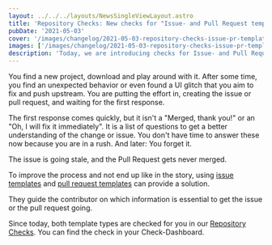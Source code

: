 ```yaml
---
layout: ../../../layouts/NewsSingleViewLayout.astro
title: 'Repository Checks: New checks for "Issue- and Pull Request templates"'
pubDate: '2021-05-03'
cover: '/images/changelog/2021-05-03-repository-checks-issue-pr-templates/issue-pull-request-template.png'
images: ['/images/changelog/2021-05-03-repository-checks-issue-pr-templates/issue-pull-request-template.png']
description: 'Today, we are introducing checks for Issue- and Pull Request-Templates.'
---
```


You find a new project, download and play around with it.
After some time, you find an unexpected behavior or even found a UI glitch that you aim to fix and push upstream.
You are putting the effort in, creating the issue or pull request, and waiting for the first response.

The first response comes quickly, but it isn't a "Merged, thank you!" or an "Oh, I will fix it immediately".
It is a list of questions to get a better understanding of the change or issue.
You don't have time to answer these now because you are in a rush.
And later: You forget it.

The issue is going stale, and the Pull Request gets never merged.

To improve the process and not end up like in the story, using [issue templates](https://docs.github.com/en/communities/using-templates-to-encourage-useful-issues-and-pull-requests/configuring-issue-templates-for-your-repository) and [pull request templates](https://docs.github.com/en/communities/using-templates-to-encourage-useful-issues-and-pull-requests/creating-a-pull-request-template-for-your-repository) can provide a solution.

They guide the contributor on which information is essential to get the issue or the pull request going.

Since today, both template types are checked for you in our [Repository Checks](/changelog/entry/2021-04-26-repository-checks-open-source-best-practices).
You can find the check in your Check-Dashboard.
